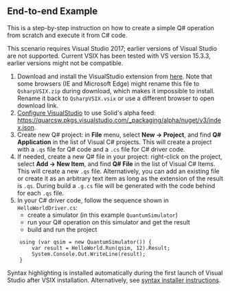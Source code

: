 ﻿## End-to-end Example

This is a step-by-step instruction on how to create a simple Q# operation from scratch and execute it from C# code. 

This scenario requires Visual Studio 2017; earlier versions of Visual Studio are not supported. Current VSIX has been tested with VS version 15.3.3, earlier versions might not be compatible.

1. Download and install the VisualStudio extension from [here](https://solidrepo.blob.core.windows.net/alpha/latest/QsharpVSIX.vsix). 
   Note that some browsers (IE and Microsoft Edge) might rename this file to `QsharpVSIX.zip` during download, which makes it impossible to install. Rename it back to `QsharpVSIX.vsix` or use a different browser to open download link.
1. [Configure VisualStudio](https://www.visualstudio.com/en-us/docs/package/nuget/consume) to use Solid's alpha feed: <https://quarcsw.pkgs.visualstudio.com/_packaging/alpha/nuget/v3/index.json>.
1. Create new Q# project: in **File** menu, select **New -> Project**, and find **Q# Application** in the list of Visual C# projects. This will create a project with a `.qs` file for Q# code and a `.cs` file for C# driver code.
1. If needed, create a new Q# file in your project: right-click on the project, select **Add -> New Item**, and find **Q# File** in the list of Visual C# Items. This will create a new `.qs` file. Alternatively, you can add an existing file or create it as an arbitrary text item as long as the extension of the result is `.qs`.
   During build a `.g.cs` file will be generated with the code behind for each `.qs` file.
1. In your C# driver code, follow the sequence shown in `HelloWorldDriver.cs`:
    - create a simulator (in this example `QuantumSimulator`)
    - run your Q# operation on this simulator and get the result
    - build and run the project
```
    using (var qsim = new QuantumSimulator()) {
        var result = HelloWorld.Run(qsim, 12).Result;
        System.Console.Out.WriteLine(result);
    }
```

Syntax highlighting is installed automatically during the first launch of Visual Studio after VSIX installation. Alternatively, see [syntax installer instructions](../../src/extensions/SyntaxHighlightInstaller/README.md).
